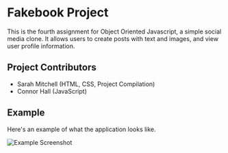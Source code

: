 # Fakebook Project

This is the fourth assignment for Object Oriented Javascript, a simple social 
media clone. It allows users to create posts with text and images, and view 
user profile information.


## Project Contributors

* Sarah Mitchell (HTML, CSS, Project Compilation)
* Connor Hall (JavaScript)

## Example

Here's an example of what the application looks like.

![Example Screenshot](./assets/img/example.png)
